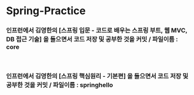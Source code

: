 # Spring-Practice

<h3>인프런에서 김영한의 [스프링 입문 - 코드로 배우는 스프링 부트, 웹 MVC, DB 접근 기술] 을 들으면서 코드 저장 및 공부한 것을 커밋 / 파일이름 : core </h3>

<br>

<h3>인프런에서 김영한의 [스프링 핵심원리 - 기본편] 을 들으면서 코드 저장 및 공부한 것을 커밋 / 파일이름 : springhello</h3>

